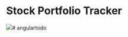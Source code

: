 # Stock Portfolio Tracker

![](https://github.com/paulhoughton/portfolio/blob/gh-pages/screenshot.png)# angulartodo

